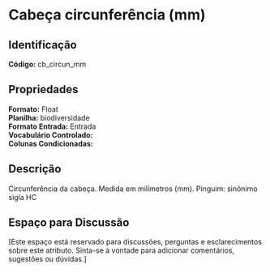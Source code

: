 # Cabeça circunferência (mm)

## Identificação
**Código:** cb_circun_mm

## Propriedades
**Formato:** Float  
**Planilha:** biodiversidade  
**Formato Entrada:** Entrada  
**Vocabulário Controlado:**   
**Colunas Condicionadas:**   

## Descrição
Circunferência da cabeça. Medida em milímetros (mm). Pinguim: sinônimo sigla HC

## Espaço para Discussão
[Este espaço está reservado para discussões, perguntas e esclarecimentos sobre este atributo. Sinta-se à vontade para adicionar comentários, sugestões ou dúvidas.]

